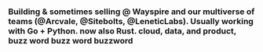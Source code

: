 ### Building & sometimes selling @ Wayspire and our multiverse of teams (@Arcvale, @Sitebolts, @LeneticLabs). Usually working with Go + Python. now also Rust. cloud, data, and product, buzz word buzz word buzzword


<!--
**dverasc/dverasc** is a ✨ _special_ ✨ repository because its `README.md` (this file) appears on your GitHub profile.

Here are some ideas to get you started:

- 🔭 I’m currently working on ...
- 🌱 I’m currently learning ...
- 👯 I’m looking to collaborate on ...
- 🤔 I’m looking for help with ...
- 💬 Ask me about ...
- 📫 How to reach me: ...
- 😄 Pronouns: ...
- ⚡ Fun fact: ...
-->
